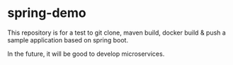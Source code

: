 # spring-demo

This repository is for a test to git clone, maven build, docker build & push a sample application based on spring boot.

In the future, it will be good to develop microservices.
